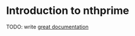 # Introduction to nthprime

TODO: write [great documentation](http://jacobian.org/writing/what-to-write/)
